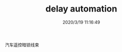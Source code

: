 ﻿---
layout: post 
title: delay automation
tags: CDELAY
categories: wire-harness
overview: 
part_number: 
thumb_img: static/202003/240-thumb-20200319191745.jpg
small_img: static/202003/240-20200319191745.jpg
date: 2020/3/19 11:16:49
---


汽车遥控暗锁线束
